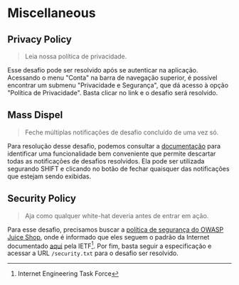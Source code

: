 # Miscellaneous

## Privacy Policy

> Leia nossa política de privacidade.

Esse desafio pode ser resolvido após se autenticar na aplicação. Acessando o menu "Conta" na barra de navegação superior, é possível encontrar um submenu "Privacidade e Segurança", que dá acesso à opção "Política de Privacidade". Basta clicar no link e o desafio será resolvido.

## Mass Dispel

> Feche múltiplas notificações de desafio concluído de uma vez só.

Para resolução desse desafio, podemos consultar a [documentação](https://pwning.owasp-juice.shop/companion-guide/latest/part1/challenges.html#\_success\_notifications) para identificar uma funcionalidade bem conveniente que permite descartar todas as notificações de desafios resolvidos. Ela pode ser utilizada segurando SHIFT e clicando no botão de fechar quaisquer das notificações que estejam sendo exibidas.

## Security Policy

> Aja como qualquer white-hat deveria antes de entrar em ação.

Para esse desafio, precisamos buscar a [política de segurança do OWASP Juice Shop](broken-reference), onde é informado que eles seguem o padrão da Internet documentado [aqui](https://datatracker.ietf.org/doc/html/draft-foudil-securitytxt-06#section-3.6) pela IETF[^1]. Por fim, basta seguir a especificação e acessar a URL `/security.txt` para o desafio ser resolvido.

[^1]: Internet Engineering Task Force

